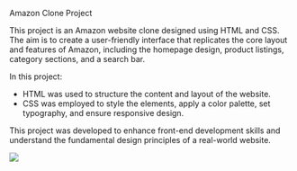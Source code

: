 Amazon Clone Project

This project is an Amazon website clone designed using HTML and CSS. The aim is to create a user-friendly interface that replicates the core layout and features of Amazon, including the homepage design, product listings, category sections, and a search bar.

In this project:

- HTML was used to structure the content and layout of the website.
- CSS was employed to style the elements, apply a color palette, set typography, and ensure responsive design.

This project was developed to enhance front-end development skills and understand the fundamental design principles of a real-world website.

![](AmazonClone.gif)

